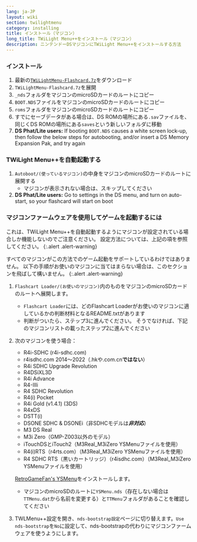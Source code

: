 ```yaml
---
lang: ja-JP
layout: wiki
section: twilightmenu
category: installing
title: インストール（マジコン）
long_title: TWiLight Menu++をインストール（マジコン）
description: ニンテンドーDSマジコンにTWiLight Menu++をインストールする方法
---
```


### インストール
1. 最新の[`TWiLightMenu-Flashcard.7z`](https://github.com/DS-Homebrew/TWiLightMenu/releases/latest/download/TWiLightMenu-Flashcard.7z)をダウンロード
1. `TWiLightMenu-Flashcard.7z`を展開
1. `_nds`フォルダをマジコンのmicroSDカードのルートにコピー
1. `BOOT.NDS`ファイルをマジコンのmicroSDカードのルートにコピー
1. `roms`フォルダをマジコンのmicroSDカードのルートにコピー
1. すでにセーブデータがある場合は、DS ROMの場所にある`.sav`ファイルを、同じくDS ROMの場所にある`saves`という新しいフォルダに移動
1. **DS Phat/Lite users:** If booting `BOOT.NDS` causes a white screen lock-up, then follow the below steps for autobooting, and/or insert a DS Memory Expansion Pak, and try again

### TWiLight Menu++を自動起動する
1. `Autoboot/(使っているマジコン)`の中身をマジコンのmicroSDカードのルートに展開する
   - マジコンが表示されない場合は、スキップしてください
1. **DS Phat/Lite users:** Go to settings in the DS menu, and turn on auto-start, so your flashcard will start on boot

### マジコンファームウェアを使用してゲームを起動するには

これは、TWiLight Menu++を自動起動するようにマジコンが設定されている場合しか機能しないのでご注意ください。 設定方法については、上記の項を参照してください。
{:.alert .alert-warning}

すべてのマジコンがこの方法でのゲーム起動をサポートしているわけではありません。 以下の手順がお使いのマジコンに当てはまらない場合は、このセクションを飛ばして構いません。
{:.alert .alert-warning}

1. `Flashcart Loader/(お使いのマジコン)`内のものをマジコンのmicroSDカードのルートへ展開します。
   - `Flashcart Loader`には、どのFlashcart Loaderがお使いのマジコンに適しているかの判断材料となるREADME.txtがあります
   - 判断がついたら、ステップ3に進んでください。 そうでなければ、下記のマジコンリストの載ったステップ2に進んでください

1. 次のマジコンを使う場合：
   - R4i-SDHC (r4i-sdhc.com)
   - r4isdhc.com 2014〜2022（.hkや.com.cn**ではない**）
   - R4i SDHC Upgrade Revolution
   - R4DSiXL3D
   - R4i Advance
   - R4-IIIi
   - R4 SDHC Revolution
   - R4(i) Pocket
   - R4i Gold (v1.4.1) (3DS)
   - R4xDS
   - DSTT(i)
   - DSONE SDHC & DSONEi（非SDHCモデルは***非対応***）
   - M3 DS Real
   - M3i Zero（GMP-Z003以外のモデル）
   - iTouchDSとiTouch2（M3Real_M3iZero YSMenuファイルを使用）
   - R4(i)RTS（r4rts.com）（M3Real_M3iZero YSMenuファイルを使用）
   - R4 SDHC RTS（黒いカートリッジ）（r4isdhc.com）（M3Real_M3iZero YSMenuファイルを使用）

   [RetroGameFan's YSMenu](https://gbatemp.net/threads/retrogamefan-updates-releases.267243/)をインストールします。
      - マジコンのmicroSDのルートに`YSMenu.nds`（存在しない場合は`TTMenu.dat`から名前を変更する）と`TTMenu`フォルダがあることを確認してください
1. TWLMenu++設定を開き、`nds-bootstrap設定`ページに切り替えます。`Use nds-bootstrap`を`No`に設定して、nds-bootstrapの代わりにマジコンファームウェアを使うようにします。
